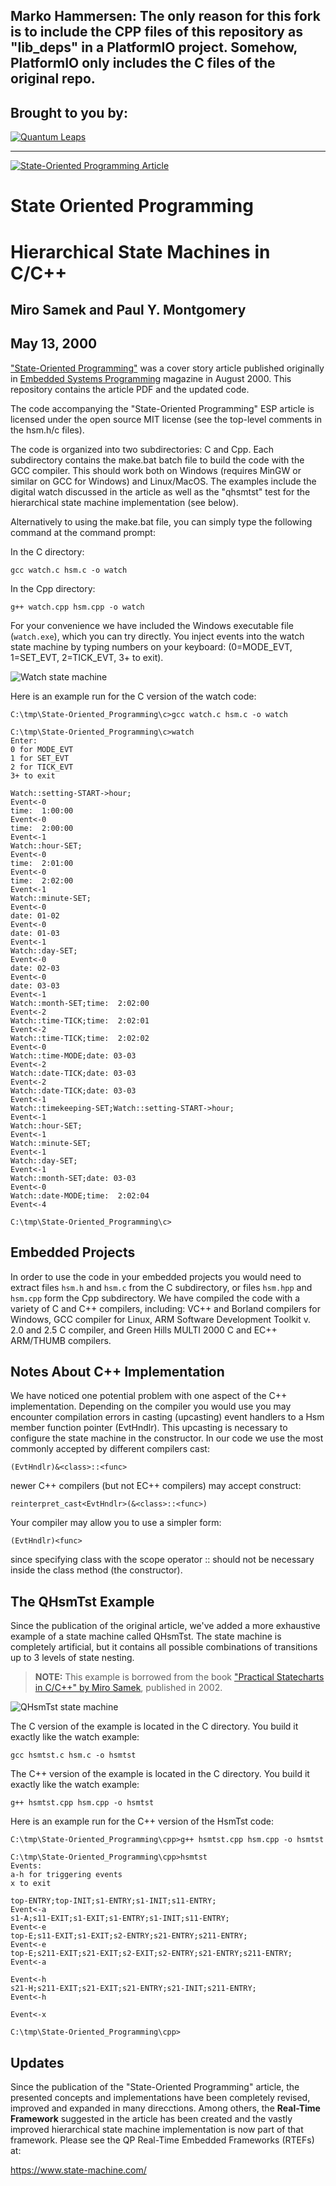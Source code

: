 Marko Hammersen:
The only reason for this fork is to include the CPP files of this repository as "lib_deps" in a PlatformIO project. Somehow, PlatformIO only includes the C files of the original repo.
---------------------------------------------------------

## Brought to you by:
[![Quantum Leaps](https://www.state-machine.com/attachments/logo_ql_400.png)](https://www.state-machine.com)

---------------------------------------------------------------------
[![State-Oriented Programming Article](img/thumbnail.jpg)](State-Oriented_Programming.pdf)

# State Oriented Programming
# Hierarchical State Machines in C/C++

## Miro Samek and Paul Y. Montgomery
## May 13, 2000

["State-Oriented Programming"](State-Oriented_Programming.pdf) was
a cover story article published originally in
[Embedded Systems Programming](https://www.embedded.com/state-oriented-programming)
magazine in August 2000. This repository contains the article PDF and the updated code.

The code accompanying the "State-Oriented Programming" ESP article is licensed
under the open source MIT license (see the top-level comments in the hsm.h/c files).

The code is organized  into  two subdirectories:  C  and  Cpp. Each
subdirectory  contains the  make.bat batch file to  build the  code
with the GCC compiler.  This should work both on Windows (requires
MinGW or similar on GCC for Windows) and Linux/MacOS. The examples
include the digital watch discussed in the article  as well as the
"qhsmtst" test for the hierarchical state machine implementation (see
below).

Alternatively to using the make.bat file, you can simply type the
following command at the command prompt:

In the C directory:

`gcc watch.c hsm.c -o watch`

In the Cpp directory:

`g++ watch.cpp hsm.cpp -o watch`


For your convenience we have included the Windows executable file
(`watch.exe`), which  you  can try  directly.  You inject events
into  the watch  state   machine by typing numbers on your keyboard:
(0=MODE_EVT, 1=SET_EVT, 2=TICK_EVT, 3+ to exit).

![Watch state machine](img/watch.jpg)

Here is an example run for the C version of the watch code:

```
C:\tmp\State-Oriented_Programming\c>gcc watch.c hsm.c -o watch

C:\tmp\State-Oriented_Programming\c>watch
Enter:
0 for MODE_EVT
1 for SET_EVT
2 for TICK_EVT
3+ to exit

Watch::setting-START->hour;
Event<-0
time:  1:00:00
Event<-0
time:  2:00:00
Event<-1
Watch::hour-SET;
Event<-0
time:  2:01:00
Event<-0
time:  2:02:00
Event<-1
Watch::minute-SET;
Event<-0
date: 01-02
Event<-0
date: 01-03
Event<-1
Watch::day-SET;
Event<-0
date: 02-03
Event<-0
date: 03-03
Event<-1
Watch::month-SET;time:  2:02:00
Event<-2
Watch::time-TICK;time:  2:02:01
Event<-2
Watch::time-TICK;time:  2:02:02
Event<-0
Watch::time-MODE;date: 03-03
Event<-2
Watch::date-TICK;date: 03-03
Event<-2
Watch::date-TICK;date: 03-03
Event<-1
Watch::timekeeping-SET;Watch::setting-START->hour;
Event<-1
Watch::hour-SET;
Event<-1
Watch::minute-SET;
Event<-1
Watch::day-SET;
Event<-1
Watch::month-SET;date: 03-03
Event<-0
Watch::date-MODE;time:  2:02:04
Event<-4

C:\tmp\State-Oriented_Programming\c>
```

## Embedded Projects

In  order to use the code in your embedded projects you would need to
extract files `hsm.h` and `hsm.c` from the C subdirectory, or files
`hsm.hpp` and `hsm.cpp` form the Cpp subdirectory. We have compiled the
code with a variety  of  C  and  C++ compilers, including:  VC++  and
Borland compilers for Windows, GCC compiler for Linux, ARM   Software
Development Toolkit v. 2.0 and 2.5 C compiler, and Green Hills  MULTI
2000  C  and EC++ ARM/THUMB compilers.


## Notes About C++ Implementation

We have noticed one  potential problem with one aspect of the C++
implementation. Depending  on  the compiler  you  would  use  you may
encounter  compilation  errors in casting  (upcasting) event handlers
to a Hsm member function  pointer (EvtHndlr).  This  upcasting  is
necessary  to  configure  the  state machine  in  the  constructor.
In our code we use the  most  commonly accepted by different compilers
cast:

`(EvtHndlr)&<class>::<func>`

newer C++ compilers (but not EC++ compilers) may accept construct:

`reinterpret_cast<EvtHndlr>(&<class>::<func>)`

Your compiler may allow you to use a simpler form:

`(EvtHndlr)<func>`

since  specifying  class with the scope operator  ::  should  not  be
necessary inside the class method (the constructor).


## The QHsmTst Example

Since the publication of the original article, we've added a more
exhaustive example of a state machine called QHsmTst. The state machine
is completely artificial, but it contains all possible combinations of
transitions up to 3 levels of state nesting.

> **NOTE:** This example is borrowed from the book
["Practical Statecharts in C/C++" by Miro Samek](https://www.state-machine.com/psicc),
published in 2002.


![QHsmTst state machine](img/qhsmtst.jpg)
 
The C version of the example is located in the C directory. You build it
exactly like the watch example:

`gcc hsmtst.c hsm.c -o hsmtst`

The C++ version of the example is located in the C directory. You build it
exactly like the watch example:

`g++ hsmtst.cpp hsm.cpp -o hsmtst`

Here is an example run for the C++ version of the HsmTst code:

```
C:\tmp\State-Oriented_Programming\cpp>g++ hsmtst.cpp hsm.cpp -o hsmtst

C:\tmp\State-Oriented_Programming\cpp>hsmtst
Events:
a-h for triggering events
x to exit

top-ENTRY;top-INIT;s1-ENTRY;s1-INIT;s11-ENTRY;
Event<-a
s1-A;s11-EXIT;s1-EXIT;s1-ENTRY;s1-INIT;s11-ENTRY;
Event<-e
top-E;s11-EXIT;s1-EXIT;s2-ENTRY;s21-ENTRY;s211-ENTRY;
Event<-e
top-E;s211-EXIT;s21-EXIT;s2-EXIT;s2-ENTRY;s21-ENTRY;s211-ENTRY;
Event<-a

Event<-h
s21-H;s211-EXIT;s21-EXIT;s21-ENTRY;s21-INIT;s211-ENTRY;
Event<-h

Event<-x

C:\tmp\State-Oriented_Programming\cpp>
```


## Updates
Since the publication of the "State-Oriented Programming" article, the
presented concepts and implementations have been completely revised,
improved and expanded in many direcctions. Among others, the **Real-Time
Framework** suggested in the article has been created and the vastly
improved hierarchical state machine implementation is now part of that
framework. Please see the QP Real-Time Embedded Frameworks (RTEFs) at:

https://www.state-machine.com/

